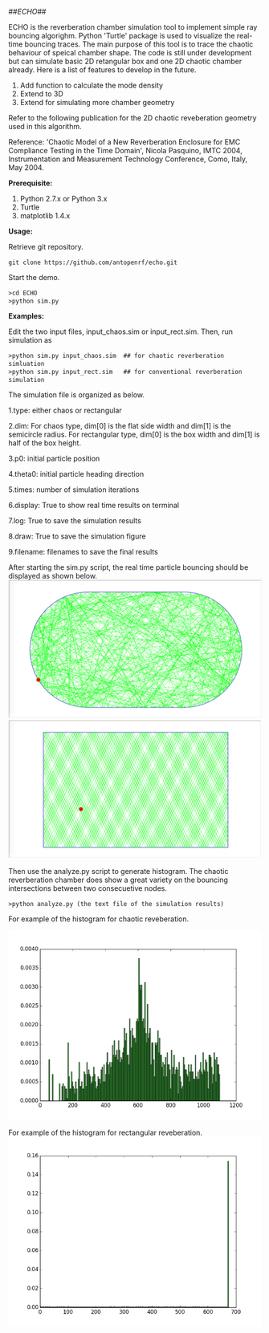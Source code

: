 ##*ECHO*##

ECHO is the reverberation chamber simulation tool to implement simple ray bouncing algorighm.  Python 'Turtle' package is used to visualize the real-time bouncing traces.  The main purpose of this tool is to trace the chaotic behaviour of speical chamber shape.  The code is still under development but can simulate basic 2D retangular box and one 2D chaotic chamber already.  Here is a list of features to develop in the future.

1. Add function to calculate the mode density
2. Extend to 3D
3. Extend for simulating more chamber geometry

Refer to the following publication for the 2D chaotic reveberation geometry used in this algorithm.

Reference: 'Chaotic Model of a New Reverberation Enclosure for EMC Compliance Testing in the Time Domain', Nicola Pasquino, IMTC 2004, Instrumentation and Measurement Technology Conference, Como, Italy, May 2004.


**Prerequisite:**
1. Python 2.7.x or Python 3.x
2. Turtle
3. matplotlib 1.4.x


**Usage:**

Retrieve git repository.
```
git clone https://github.com/antopenrf/echo.git
```

Start the demo.
```
>cd ECHO
>python sim.py

```

**Examples:**

Edit the two input files, input_chaos.sim or input_rect.sim.  Then, run simulation as

```
>python sim.py input_chaos.sim  ## for chaotic reverberation simluation
>python sim.py input_rect.sim   ## for conventional reverberation simulation
```

The simulation file is organized as below.

1.type: either chaos or rectangular

2.dim: For chaos type, dim[0] is the flat side width and dim[1] is the semicircle radius.  For rectangular type, dim[0] is the box width and dim[1] is half of the box height.

3.p0: initial particle position

4.theta0: initial particle heading direction

5.times: number of simulation iterations

6.display: True to show real time results on terminal

7.log: True to save the simulation results

8.draw: True to save the simulation figure

9.filename: filenames to save the final results


After starting the sim.py script, the real time particle bouncing should be displayed as shown below.
![demo: chaotic reverberation](/demo_chaos.png)
![demo: rectangular reverberation](/demo_rect.png)


Then use the analyze.py script to generate histogram.  The chaotic reverberation chamber does show a great variety on the bouncing intersections between two consecuetive nodes.
```
>python analyze.py (the text file of the simulation results)
```

For example of the histogram for chaotic reveberation.

![demo: chaotic reverberation](/demo_chaos_hist.png)

For example of the histogram for rectangular reveberation.
![demo: rectangular reverberation](/demo_rect_hist.png)

